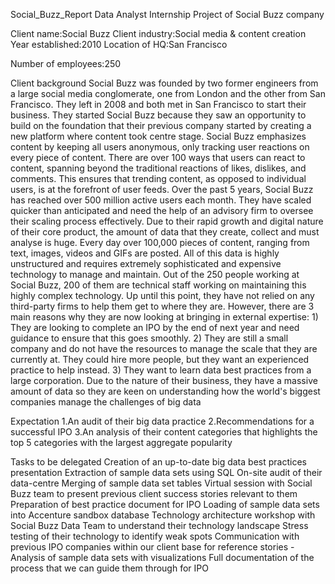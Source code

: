 Social_Buzz_Report
Data Analyst Internship Project of Social Buzz company

Client name:Social Buzz
Client industry:Social media & content creation 
Year established:2010
Location of HQ:San Francisco

Number of employees:250

Client background
Social Buzz was founded by two former engineers from a large social media conglomerate, one from London and the other from San Francisco. They left in 2008 and both met in San Francisco to start their business. They started Social Buzz because they saw an opportunity to build on the foundation that their previous company started by creating a new platform where content took centre stage. Social Buzz emphasizes content by keeping all users anonymous, only tracking user reactions on every piece of content. There are over 100 ways that users can react to content, spanning beyond the traditional reactions of likes, dislikes, and comments. This ensures that trending content, as opposed to individual users, is at the forefront of user feeds. Over the past 5 years, Social Buzz has reached over 500 million active users each month. They have scaled quicker than anticipated and need the help of an advisory firm to oversee their scaling process effectively. Due to their rapid growth and digital nature of their core product, the amount of data that they create, collect and must analyse is huge. Every day over 100,000 pieces of content, ranging from text, images, videos and GIFs are posted. All of this data is highly unstructured and requires extremely sophisticated and expensive technology to manage and maintain. Out of the 250 people working at Social Buzz, 200 of them are technical staff working on maintaining this highly complex technology. Up until this point, they have not relied on any third-party firms to help them get to where they are. However, there are 3 main reasons why they are now looking at bringing in external expertise: 1) They are looking to complete an IPO by the end of next year and need guidance to ensure that this goes smoothly. 2) They are still a small company and do not have the resources to manage the scale that they are currently at. They could hire more people, but they want an experienced practice to help instead. 3) They want to learn data best practices from a large corporation. Due to the nature of their business, they have a massive amount of data so they are keen on understanding how the world's biggest companies manage the challenges of big data

Expectation
1.An audit of their big data practice
2.Recommendations for a successful IPO
3.An analysis of their content categories that highlights the top 5 categories with the largest aggregate popularity

Tasks to be delegated
Creation of an up-to-date big data best practices presentation
Extraction of sample data sets using SQL
On-site audit of their data-centre
Merging of sample data set tables
Virtual session with Social Buzz team to present previous client success stories relevant to them
Preparation of best practice document for IPO
Loading of sample data sets into Accenture sandbox database
Technology architecture workshop with Social Buzz Data Team to understand their technology landscape
Stress testing of their technology to identify weak spots
Communication with previous IPO companies within our client base for reference stories - Analysis of sample data sets with visualizations
Full documentation of the process that we can guide them through for IPO

